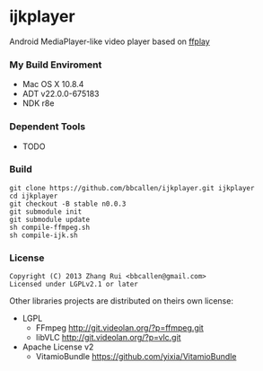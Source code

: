ijkplayer
=========
Android MediaPlayer-like video player based on [ffplay](http://ffmpeg.org)

### My Build Enviroment
- Mac OS X 10.8.4
- ADT v22.0.0-675183
- NDK r8e

### Dependent Tools
- TODO

### Build
	git clone https://github.com/bbcallen/ijkplayer.git ijkplayer
	cd ijkplayer
	git checkout -B stable n0.0.3
	git submodule init
	git submodule update
	sh compile-ffmpeg.sh
	sh compile-ijk.sh

### License
	Copyright (C) 2013 Zhang Rui <bbcallen@gmail.com> 
	Licensed under LGPLv2.1 or later

Other libraries projects are distributed on theirs own license:
- LGPL
  - FFmpeg http://git.videolan.org/?p=ffmpeg.git
  - libVLC http://git.videolan.org/?p=vlc.git
- Apache License v2
  - VitamioBundle https://github.com/yixia/VitamioBundle

